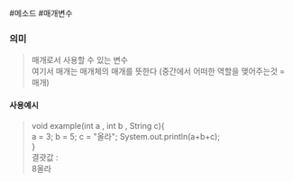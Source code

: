 #메소드 #매개변수
### 의미
> 매개로서 사용할 수 있는 변수  
> 여기서 매개는 매개체의 매개를 뜻한다 (중간에서 어떠한 역할을 맺어주는것 = 매개)  

#### 사용예시
> void example(int a , int b , String c){  
> 	a = 3;
> 	b = 5;
> 	c = "올라";
> 	System.out.println(a+b+c);  
> }  
> 결괏값 :  
> 8올라
